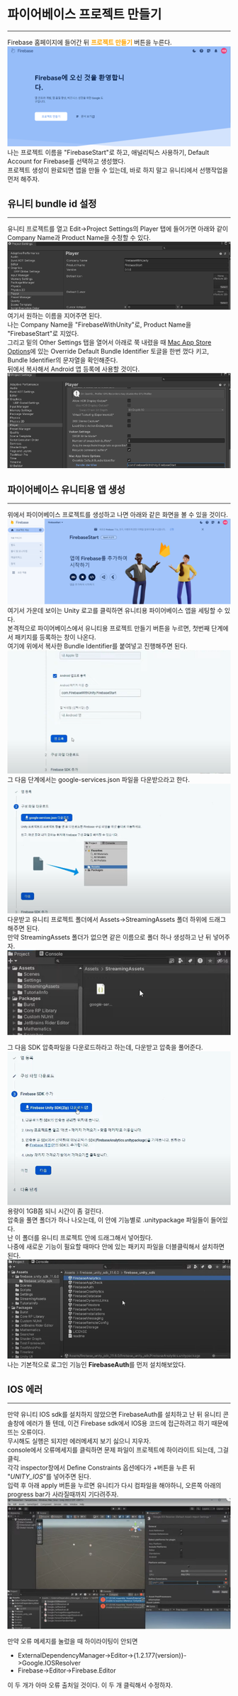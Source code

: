 # 파이어베이스 프로젝트 만들기

---

Firebase 홈페이지에 들어간 뒤 <span style="color:orange">**프로젝트 만들기**</span> 버튼을 누른다.
![파이어베이스 홈페이지](https://github.com/psg9790/BlogImages/blob/main/231224-%ED%8C%8C%EC%9D%B4%EC%96%B4%EB%B2%A0%EC%9D%B4%EC%8A%A4-%EC%8B%A4%EC%8A%B5-%EC%8B%9C%EC%9E%91%ED%95%98%EA%B8%B0/%ED%94%84%EB%A1%9C%EC%A0%9D%ED%8A%B8%EB%A7%8C%EB%93%A4%EA%B8%B0.png?raw=true)  
나는 프로젝트 이름을 "FirebaseStart"로 하고, 애널리틱스 사용하기, Default Account for Firebase를 선택하고 생성했다.  
프로젝트 생성이 완료되면 앱을 만들 수 있는데, 바로 하지 말고 유니티에서 선행작업을 먼저 해주자.

## 유니티 bundle id 설정

---

유니티 프로젝트를 열고 Edit->Project Settings의 Player 탭에 들어가면 아래와 같이 Company Name과 Product Name을 수정할 수 있다.  
![](https://github.com/psg9790/BlogImages/blob/main/231224-%ED%8C%8C%EC%9D%B4%EC%96%B4%EB%B2%A0%EC%9D%B4%EC%8A%A4-%EC%8B%A4%EC%8A%B5-%EC%8B%9C%EC%9E%91%ED%95%98%EA%B8%B0/%EC%9C%A0%EB%8B%88%ED%8B%B0%ED%94%84%EB%A1%9C%EC%A0%9D%ED%8A%B8%EC%84%A4%EC%A0%95.png?raw=true)  
여기서 원하는 이름을 지어주면 된다.  
나는 Company Name을 "FirebaseWithUnity"로, Product Name을 "FirebaseStart"로 지었다.  
그리고 밑의 Other Settings 탭을 열어서 아래로 쭉 내렸을 때 <u>Mac App Store Options</u>에 있는 Override Default Bundle Identifier 토글을 한번 껐다 키고, Bundle Identifier의 문자열을 확인해준다.  
뒤에서 복사해서 Android 앱 등록에 사용할 것이다.  
![](https://github.com/psg9790/BlogImages/blob/main/231224-%ED%8C%8C%EC%9D%B4%EC%96%B4%EB%B2%A0%EC%9D%B4%EC%8A%A4-%EC%8B%A4%EC%8A%B5-%EC%8B%9C%EC%9E%91%ED%95%98%EA%B8%B0/%EC%9C%A0%EB%8B%88%ED%8B%B0%EC%95%B1id%EB%B3%B5%EC%82%AC.png?raw=true)

## 파이어베이스 유니티용 앱 생성

---

위에서 파이어베이스 프로젝트를 생성하고 나면 아래와 같은 화면을 볼 수 있을 것이다.
![](https://github.com/psg9790/BlogImages/blob/main/231224-%ED%8C%8C%EC%9D%B4%EC%96%B4%EB%B2%A0%EC%9D%B4%EC%8A%A4-%EC%8B%A4%EC%8A%B5-%EC%8B%9C%EC%9E%91%ED%95%98%EA%B8%B0/%ED%94%84%EB%A1%9C%EC%A0%9D%ED%8A%B8%EC%83%9D%EC%84%B1%EC%99%84%EB%A3%8C.png?raw=true)
여기서 가운데 보이는 Unity 로고를 클릭하면 유니티용 파이어베이스 앱을 세팅할 수 있다.  
본격적으로 파이어베이스에서 유니티용 프로젝트 만들기 버튼을 누르면, 첫번째 단계에서 패키지를 등록하는 창이 나온다.  
여기에 위에서 복사한 Bundle Identifier를 붙여넣고 진행해주면 된다.  
![](https://github.com/psg9790/BlogImages/blob/main/231224-%ED%8C%8C%EC%9D%B4%EC%96%B4%EB%B2%A0%EC%9D%B4%EC%8A%A4-%EC%8B%A4%EC%8A%B5-%EC%8B%9C%EC%9E%91%ED%95%98%EA%B8%B0/android%EC%95%B1%EB%93%B1%EB%A1%9D.png?raw=true)  
그 다음 단계에서는 google-services.json 파일을 다운받으라고 한다.  
![](https://github.com/psg9790/BlogImages/blob/main/231224-%ED%8C%8C%EC%9D%B4%EC%96%B4%EB%B2%A0%EC%9D%B4%EC%8A%A4-%EC%8B%A4%EC%8A%B5-%EC%8B%9C%EC%9E%91%ED%95%98%EA%B8%B0/googleservices.png?raw=true)  
다운받고 유니티 프로젝트 폴더에서 Assets->StreamingAssets 폴더 하위에 드래그해주면 된다.  
만약 StreamingAssets 폴더가 없으면 같은 이름으로 폴더 하나 생성하고 난 뒤 넣어주자.
![](https://github.com/psg9790/BlogImages/blob/main/231224-%ED%8C%8C%EC%9D%B4%EC%96%B4%EB%B2%A0%EC%9D%B4%EC%8A%A4-%EC%8B%A4%EC%8A%B5-%EC%8B%9C%EC%9E%91%ED%95%98%EA%B8%B0/streamingservices.png?raw=true)

그 다음 SDK 압축파일을 다운로드하라고 하는데, 다운받고 압축을 풀어준다.  
![](https://github.com/psg9790/BlogImages/blob/main/231224-%ED%8C%8C%EC%9D%B4%EC%96%B4%EB%B2%A0%EC%9D%B4%EC%8A%A4-%EC%8B%A4%EC%8A%B5-%EC%8B%9C%EC%9E%91%ED%95%98%EA%B8%B0/sdk%EB%8B%A4%EC%9A%B4%EB%A1%9C%EB%93%9C.png?raw=true)  
용량이 1GB쯤 되니 시간이 좀 걸린다.  
압축을 풀면 폴더가 하나 나오는데, 이 안에 기능별로 .unitypackage 파일들이 들어있다.  
난 이 폴더를 유니티 프로젝트 안에 드래그해서 넣어줬다.  
나중에 새로운 기능이 필요할 때마다 안에 있는 패키지 파일을 더블클릭해서 설치하면 된다.  
![](https://github.com/psg9790/BlogImages/blob/main/231224-%ED%8C%8C%EC%9D%B4%EC%96%B4%EB%B2%A0%EC%9D%B4%EC%8A%A4-%EC%8B%A4%EC%8A%B5-%EC%8B%9C%EC%9E%91%ED%95%98%EA%B8%B0/packagesinproject.png?raw=true)  
나는 기본적으로 로그인 기능인 **FirebaseAuth**를 먼저 설치해보았다.

## IOS 에러

---

만약 유니티 IOS sdk를 설치하지 않았으면 FirebaseAuth를 설치하고 난 뒤 유니티 콘솔창에 에러가 뜰 텐데, 이건 Firebase sdk에서 IOS용 코드에 접근하려고 하기 때문에 뜨는 오류이다.  
무시해도 실행은 되지만 에러메세지 보기 싫으니 지우자.  
console에서 오류메세지를 클릭하면 문제 파일이 프로젝트에 하이라이트 되는데, 그걸 클릭.  
각각 inspector창에서 Define Constraints 옵션에다가 +버튼을 누른 뒤 "_UNITY_IOS_"를 넣어주면 된다.  
입력 후 아래 apply 버튼을 누르면 유니티가 다시 컴파일을 해야하니, 오른쪽 아래의 progress bar가 사라질때까지 기다려주자.
![](https://github.com/psg9790/BlogImages/blob/main/231224-%ED%8C%8C%EC%9D%B4%EC%96%B4%EB%B2%A0%EC%9D%B4%EC%8A%A4-%EC%8B%A4%EC%8A%B5-%EC%8B%9C%EC%9E%91%ED%95%98%EA%B8%B0/solve_error.png?raw=true)

만약 오류 메세지를 눌렀을 때 하이라이팅이 안되면

-   ExternalDependencyManager->Editor->{1.2.177(version)}->Google.IOSResolver
-   Firebase->Editor->Firebase.Editor

이 두 개가 아마 오류 출처일 것이다. 이 두 개 클릭해서 수정하자.
